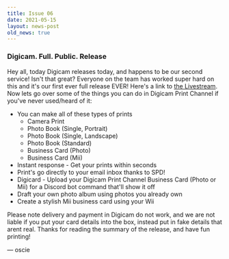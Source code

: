 ```yaml
---
title: Issue 06
date: 2021-05-15
layout: news-post
old_news: true
---
```


### Digicam. Full. Public. Release

Hey all, today Digicam releases today, and happens to be our second service! Isn't that great? Everyone on the team has worked super hard on this and it's our first ever full release EVER! Here's a link to [the Livestream](https://youtu.be/Woe5ipEGz4Y). Now lets go over some of the things you can do in Digicam Print Channel if you've never used/heard of it:

- You can make all of these types of prints
  - Camera Print
  - Photo Book (Single, Portrait)
  - Photo Book (Single, Landscape)
  - Photo Book (Standard)
  - Business Card (Photo)
  - Business Card (Mii)
- Instant response - Get your prints within seconds
- Print's go directly to your email inbox thanks to SPD!
- Digicard - Upload your Digicam Print Channel Business Card (Photo or Mii) for a Discord bot command that'll show it off
- Draft your own photo album using photos you already own
- Create a stylish Mii business card using your Wii

Please note delivery and payment in Digicam do not work, and we are not liable if you put your card details into the box, instead put in fake details that arent real. Thanks for reading the summary of the release, and have fun printing!

&mdash; oscie